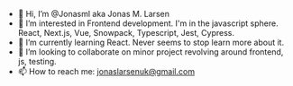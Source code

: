 - 👋 Hi, I’m @Jonasml aka Jonas M. Larsen
- 👀 I’m interested in Frontend development. I'm in the javascript sphere. 
React, Next.js, Vue, Snowpack, Typescript, Jest, Cypress. 
- 🌱 I’m currently learning React. Never seems to stop learn more about it. 
- 💞️ I’m looking to collaborate on minor project revolving around frontend, js, testing.
- 📫 How to reach me: jonaslarsenuk@gmail.com
